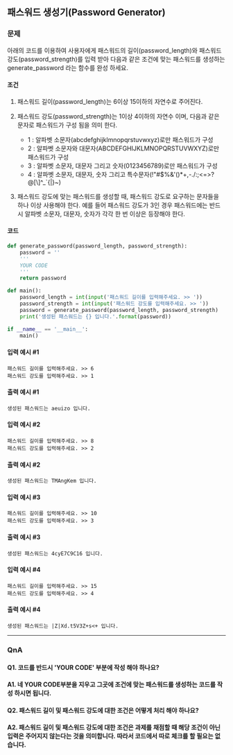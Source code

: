 ## 패스워드 생성기(Password Generator)
### 문제
아래의 코드를 이용하여 사용자에게 패스워드의 길이(password_length)와 패스워드 강도(password_strength)를 입력 받아 다음과 같은 조건에 맞는 패스워드를 생성하는 generate_password 라는 함수를 완성 하세요.

#### 조건
1. 패스워드 길이(password_length)는 6이상 15이하의 자연수로 주어진다.

2. 패스워드 강도(password_strength)는 1이상 4이하의 자연수 이며, 다음과 같은 문자로 패스워드가 구성 됨을 의미 한다.
   * 1 : 알파벳 소문자(abcdefghijklmnopqrstuvwxyz)로만 패스워드가 구성
   * 2 : 알파벳 소문자와 대문자(ABCDEFGHIJKLMNOPQRSTUVWXYZ)로만 패스워드가 구성
   * 3 : 알파벳 소문자, 대문자 그리고 숫자(0123456789)로만 패스워드가 구성
   * 4 : 알파벳 소문자, 대문자, 숫자 그리고 특수문자(!"#$%&'()*+,-./:;<=>?@[\\]^_`{|}~)

3. 패스워드 강도에 맞는 패스워드를 생성할 때, 패스워드 강도로 요구하는 문자들을 하나 이상 사용해야 한다. 예를 들어 패스워드 강도가 3인 경우 패스워드에는 반드시 알파벳 소문자, 대문자, 숫자가 각각 한 번 이상은 등장해야 한다.

#### 코드
```python
def generate_password(password_length, password_strength):
    password = ''
    '''
    YOUR CODE
    '''
    return password

def main():
    password_length = int(input('패스워드 길이를 입력해주세요. >> '))
    password_strength = int(input('패스워드 강도를 입력해주세요. >> '))
    password = generate_password(password_length, password_strength)
    print('생성된 패스워드는 {} 입니다.'.format(password))

if __name__ == '__main__':
    main()
```

#### 입력 예시 #1
```
패스워드 길이를 입력해주세요. >> 6
패스워드 강도를 입력해주세요. >> 1
```

#### 출력 예시 #1
```
생성된 패스워드는 aeuizo 입니다.
```

#### 입력 예시 #2
```
패스워드 길이를 입력해주세요. >> 8
패스워드 강도를 입력해주세요. >> 2
```

#### 출력 예시 #2
```
생성된 패스워드는 TMAngKem 입니다.
```

#### 입력 예시 #3
```
패스워드 길이를 입력해주세요. >> 10
패스워드 강도를 입력해주세요. >> 3
```

#### 출력 예시 #3
```
생성된 패스워드는 4cyE7C9C16 입니다.
```

#### 입력 예시 #4
```
패스워드 길이를 입력해주세요. >> 15
패스워드 강도를 입력해주세요. >> 4
```

#### 출력 예시 #4
```
생성된 패스워드는 |Z|Xd.t5V3Z+s<+ 입니다.
```

* * *
### QnA

#### Q1. 코드를 반드시 'YOUR CODE' 부분에 작성 해야 하나요?
#### A1. 네 YOUR CODE부분을 지우고 그곳에 조건에 맞는 패스워드를 생성하는 코드를 작성 하시면 됩니다.

#### Q2. 패스워드 길이 및 패스워드 강도에 대한 조건은 어떻게 처리 해야 하나요?
#### A2. 패스워드 길이 및 패스워드 강도에 대한 조건은 과제를 채점할 때 해당 조건이 아닌 입력은 주어지지 않는다는 것을 의미합니다. 따라서 코드에서 따로 체크를 할 필요는 없습니다.